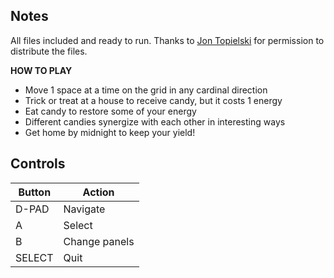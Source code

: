 ## Notes

All files included and ready to run. Thanks to [Jon Topielski](https://jontopielski.itch.io/cats-on-mars) for permission to distribute the files.

**HOW TO PLAY**

- Move 1 space at a time on the grid in any cardinal direction
- Trick or treat at a house to receive candy, but it costs 1 energy
- Eat candy to restore some of your energy
- Different candies synergize with each other in interesting ways
- Get home by midnight to keep your yield!


## Controls

| Button | Action        |
| ------ | ------------- |
| D-PAD  | Navigate      |
| A      | Select        |
| B      | Change panels |
| SELECT | Quit          |
